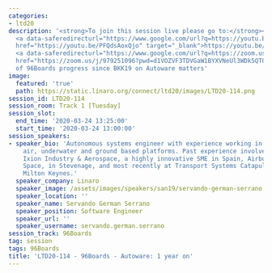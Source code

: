 ```yaml
---
categories:
- ltd20
description: '<strong>To join this session live please go to:</strong><br><ul><li>YouTube:
  <a data-saferedirecturl="https://www.google.com/url?q=https://youtu.be/PFQdsAoxQjo&source=gmail&ust=1584481372166000&usg=AFQjCNEaHD7pbM7zG_P6qVfLUp1t25kjHQ"
  href="https://youtu.be/PFQdsAoxQjo" target="_blank">https://youtu.be/PFQdsAoxQjo</a></li><li>Zoom:
  <a data-saferedirecturl="https://www.google.com/url?q=https://zoom.us/j/979251096?pwd%3Dd1VOZVF3TDVGaW1BYXVNeUl3WDk5QT09&source=gmail&ust=1584481372167000&usg=AFQjCNEbwp1MgK5ehMTqiYrSaWesNvUPgw"
  href="https://zoom.us/j/979251096?pwd=d1VOZVF3TDVGaW1BYXVNeUl3WDk5QT09" target="_blank">https://zoom.us/j/979251096?pwd=d1VOZVF3TDVGaW1BYXVNeUl3WDk5QT09</a></li></ul>Description:<br>Overview
  of 96Boards progress since BKK19 on Autoware matters'
image:
  featured: 'true'
  path: https://static.linaro.org/connect/ltd20/images/LTD20-114.png
session_id: LTD20-114
session_room: Track 1 [Tuesday]
session_slot:
  end_time: '2020-03-24 13:25:00'
  start_time: '2020-03-24 13:00:00'
session_speakers:
- speaker_bio: 'Autonomous systems engineer with experience working in different domains:
    air, underwater and ground based platforms. Past experience involves working at
    Ixion Industry & Aerospace, a highly innovative SME in Spain, Airbus Defence and
    Space, in Stevenage, and most recently at Transport Systems Catapult, based in
    Milton Keynes.'
  speaker_company: Linaro
  speaker_image: /assets/images/speakers/san19/servando-german-serrano.jpg
  speaker_location: ''
  speaker_name: Servando German Serrano
  speaker_position: Software Engineer
  speaker_url: ''
  speaker_username: servando.german.serrano
session_track: 96Boards
tag: session
tags: 96Boards
title: 'LTD20-114 - 96Boards - Autoware: 1 year on'
---
```

